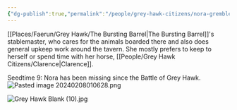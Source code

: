 ```yaml
---
{"dg-publish":true,"permalink":"/people/grey-hawk-citizens/nora-gremble/","tags":["Character","Ally","Faerun","GreyHawk"]}
---
```


[[Places/Faerun/Grey Hawk/The Bursting Barrel\|The Bursting Barrel]]'s stablemaster, who cares for the animals boarded there and also does general upkeep work around the tavern. She mostly prefers to keep to herself or spend time with her horse, [[People/Grey Hawk Citizens/Clarence\|Clarence]].

Seedtime 9: Nora has been missing since the Battle of Grey Hawk.  
![Pasted image 20240208010628.png](/img/user/Z_Attachments/Pasted%20image%2020240208010628.png)

![Grey Hawk Blank (10).jpg](/img/user/Z_Attachments/Grey%20Hawk%20Blank%20(10).jpg)